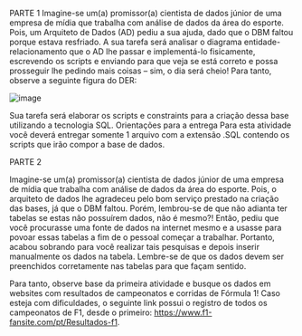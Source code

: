 PARTE 1
Imagine-se um(a) promissor(a) cientista de dados júnior de uma empresa de mídia que trabalha com análise de dados da área do esporte. Pois, um Arquiteto de Dados (AD) pediu a sua ajuda, dado que o DBM faltou porque estava resfriado. A sua tarefa será analisar o diagrama entidade-relacionamento que o AD lhe passar e implementá-lo fisicamente, escrevendo os scripts e enviando para que veja se está correto e possa prosseguir lhe pedindo mais coisas – sim, o dia será cheio! Para tanto, observe a seguinte figura do DER:

![image](https://user-images.githubusercontent.com/68394819/119180829-2ddf8600-ba47-11eb-8f78-7bd30f834b3c.png)


Sua tarefa será elaborar os scripts e constraints para a criação dessa base utilizando a tecnologia SQL. 
Orientações para a entrega
Para esta atividade você deverá entregar somente 1 arquivo com a extensão .SQL contendo os scripts que irão compor a base de dados. 

PARTE 2


Imagine-se um(a) promissor(a) cientista de dados júnior de uma empresa de mídia que trabalha com análise de dados da área do esporte. Pois, o arquiteto de dados lhe agradeceu pelo bom serviço prestado na criação das bases, já que o DBM faltou. Porém, lembrou-se de que não adianta ter tabelas se estas não possuírem dados, não é mesmo?! Então, pediu que você procurasse uma fonte de dados na internet mesmo e a usasse para povoar essas tabelas a fim de o pessoal começar a trabalhar. Portanto, acabou sobrando para você realizar tais pesquisas e depois inserir manualmente os dados na tabela. Lembre-se de que os dados devem ser preenchidos corretamente nas tabelas para que façam sentido.

Para tanto, observe base da primeira atividade e busque os dados em websites com resultados de campeonatos e corridas de Fórmula 1! Caso esteja com dificuldades, o seguinte link possui o registro de todos os campeonatos de F1, desde o primeiro: <https://www.f1-fansite.com/pt/Resultados-f1>.

